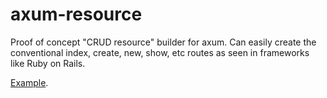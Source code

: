 # axum-resource

Proof of concept "CRUD resource" builder for axum. Can easily create the
conventional index, create, new, show, etc routes as seen in frameworks like
Ruby on Rails.

[Example](https://github.com/davidpdrsn/axum-resource/blob/main/examples/basic.rs).
